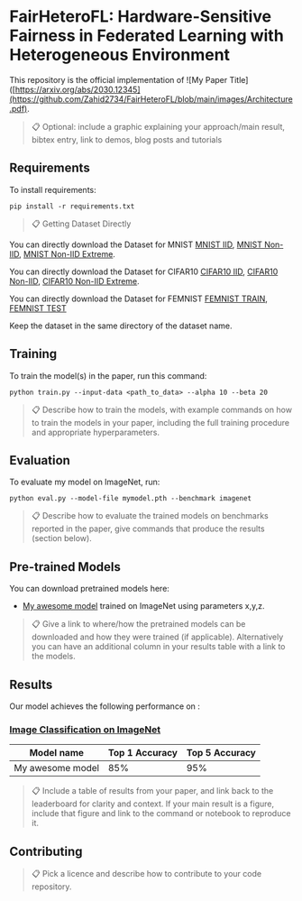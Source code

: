 

# FairHeteroFL: Hardware-Sensitive Fairness in Federated Learning with Heterogeneous Environment

This repository is the official implementation of ![My Paper Title]([https://arxiv.org/abs/2030.12345](https://github.com/Zahid2734/FairHeteroFL/blob/main/images/Architecture.pdf). 

>📋  Optional: include a graphic explaining your approach/main result, bibtex entry, link to demos, blog posts and tutorials

## Requirements

To install requirements:

```setup
pip install -r requirements.txt
```
>📋  Getting Dataset Directly

You can directly download the Dataset for MNIST [MNIST IID](https://drive.google.com/file/d/1KWLSAWqeChXsKWoufc85gQ8xaG6ocUWt/view?usp=sharing), [MNIST Non-IID](https://drive.google.com/file/d/1oOcLdDUq7dAvWMWTAO9j0-ddBEesS9hh/view?usp=sharing), [MNIST Non-IID Extreme](https://drive.google.com/file/d/1ty8wQOHasDtAW1lQilI_bvq_BfbSJIPK/view?usp=sharing).

You can directly download the Dataset for CIFAR10 [CIFAR10 IID](https://drive.google.com/file/d/1vw-axxdsMDsczZAab7LO6PC8_Av4jr_g/view?usp=sharing), [CIFAR10 Non-IID](https://drive.google.com/file/d/1qRlxFQrNV_ksCavDAoW8_cMFkDAnA4hr/view?usp=sharing), [CIFAR10 Non-IID Extreme](https://drive.google.com/file/d/1qRlxFQrNV_ksCavDAoW8_cMFkDAnA4hr/view?usp=sharing).

You can directly download the Dataset for FEMNIST [FEMNIST TRAIN](https://drive.google.com/file/d/1dhwHcwHvgHGraG-OMXzVA4WrpiNLoqAV/view?usp=sharing), [FEMNIST TEST](https://drive.google.com/file/d/1Oe3yEPa2TruLkEOTLsZtipZjERBs-a1M/view?usp=sharing)

Keep the dataset in the same directory of the dataset name.

## Training

To train the model(s) in the paper, run this command:

```train
python train.py --input-data <path_to_data> --alpha 10 --beta 20
```

>📋  Describe how to train the models, with example commands on how to train the models in your paper, including the full training procedure and appropriate hyperparameters.

## Evaluation

To evaluate my model on ImageNet, run:

```eval
python eval.py --model-file mymodel.pth --benchmark imagenet
```

>📋  Describe how to evaluate the trained models on benchmarks reported in the paper, give commands that produce the results (section below).

## Pre-trained Models

You can download pretrained models here:

- [My awesome model](https://drive.google.com/mymodel.pth) trained on ImageNet using parameters x,y,z. 

>📋  Give a link to where/how the pretrained models can be downloaded and how they were trained (if applicable).  Alternatively you can have an additional column in your results table with a link to the models.

## Results

Our model achieves the following performance on :

### [Image Classification on ImageNet](https://paperswithcode.com/sota/image-classification-on-imagenet)

| Model name         | Top 1 Accuracy  | Top 5 Accuracy |
| ------------------ |---------------- | -------------- |
| My awesome model   |     85%         |      95%       |

>📋  Include a table of results from your paper, and link back to the leaderboard for clarity and context. If your main result is a figure, include that figure and link to the command or notebook to reproduce it. 


## Contributing

>📋  Pick a licence and describe how to contribute to your code repository. 
